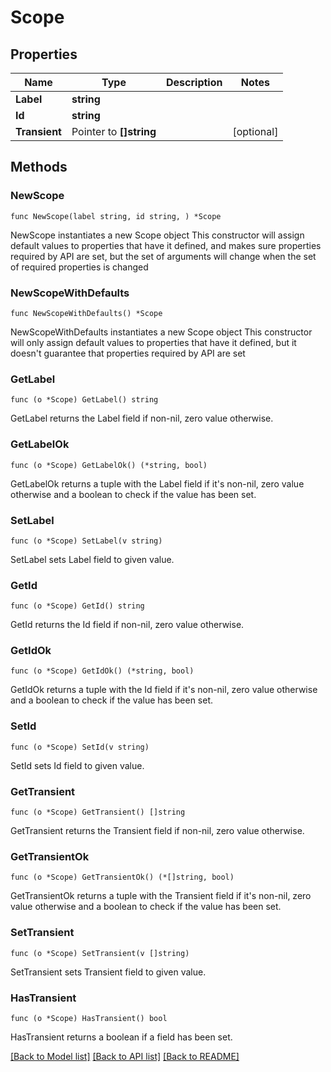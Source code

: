 # Scope

## Properties

Name | Type | Description | Notes
------------ | ------------- | ------------- | -------------
**Label** | **string** |  | 
**Id** | **string** |  | 
**Transient** | Pointer to **[]string** |  | [optional] 

## Methods

### NewScope

`func NewScope(label string, id string, ) *Scope`

NewScope instantiates a new Scope object
This constructor will assign default values to properties that have it defined,
and makes sure properties required by API are set, but the set of arguments
will change when the set of required properties is changed

### NewScopeWithDefaults

`func NewScopeWithDefaults() *Scope`

NewScopeWithDefaults instantiates a new Scope object
This constructor will only assign default values to properties that have it defined,
but it doesn't guarantee that properties required by API are set

### GetLabel

`func (o *Scope) GetLabel() string`

GetLabel returns the Label field if non-nil, zero value otherwise.

### GetLabelOk

`func (o *Scope) GetLabelOk() (*string, bool)`

GetLabelOk returns a tuple with the Label field if it's non-nil, zero value otherwise
and a boolean to check if the value has been set.

### SetLabel

`func (o *Scope) SetLabel(v string)`

SetLabel sets Label field to given value.


### GetId

`func (o *Scope) GetId() string`

GetId returns the Id field if non-nil, zero value otherwise.

### GetIdOk

`func (o *Scope) GetIdOk() (*string, bool)`

GetIdOk returns a tuple with the Id field if it's non-nil, zero value otherwise
and a boolean to check if the value has been set.

### SetId

`func (o *Scope) SetId(v string)`

SetId sets Id field to given value.


### GetTransient

`func (o *Scope) GetTransient() []string`

GetTransient returns the Transient field if non-nil, zero value otherwise.

### GetTransientOk

`func (o *Scope) GetTransientOk() (*[]string, bool)`

GetTransientOk returns a tuple with the Transient field if it's non-nil, zero value otherwise
and a boolean to check if the value has been set.

### SetTransient

`func (o *Scope) SetTransient(v []string)`

SetTransient sets Transient field to given value.

### HasTransient

`func (o *Scope) HasTransient() bool`

HasTransient returns a boolean if a field has been set.


[[Back to Model list]](../README.md#documentation-for-models) [[Back to API list]](../README.md#documentation-for-api-endpoints) [[Back to README]](../README.md)


